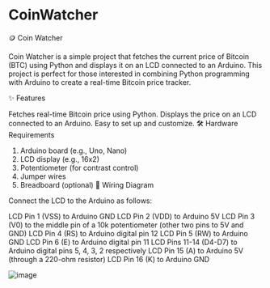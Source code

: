# CoinWatcher


🪙 Coin Watcher

Coin Watcher is a simple project that fetches the current price of Bitcoin (BTC) using Python and displays it on an LCD connected to an Arduino. This project is perfect for those interested in combining Python programming with Arduino to create a real-time Bitcoin price tracker.

✨ Features

Fetches real-time Bitcoin price using Python.
Displays the price on an LCD connected to an Arduino.
Easy to set up and customize.
🛠️ Hardware Requirements

1. Arduino board (e.g., Uno, Nano)
2. LCD display (e.g., 16x2)
3. Potentiometer (for contrast control)
4. Jumper wires
5. Breadboard (optional)
🔌 Wiring Diagram

Connect the LCD to the Arduino as follows:

LCD Pin 1 (VSS) to Arduino GND
LCD Pin 2 (VDD) to Arduino 5V
LCD Pin 3 (V0) to the middle pin of a 10k potentiometer (other two pins to 5V and GND)
LCD Pin 4 (RS) to Arduino digital pin 12
LCD Pin 5 (RW) to Arduino GND
LCD Pin 6 (E) to Arduino digital pin 11
LCD Pins 11-14 (D4-D7) to Arduino digital pins 5, 4, 3, 2 respectively
LCD Pin 15 (A) to Arduino 5V (through a 220-ohm resistor)
LCD Pin 16 (K) to Arduino GND

![image](https://github.com/user-attachments/assets/503d2f0f-26ef-41df-9293-94c25f5d156f)
